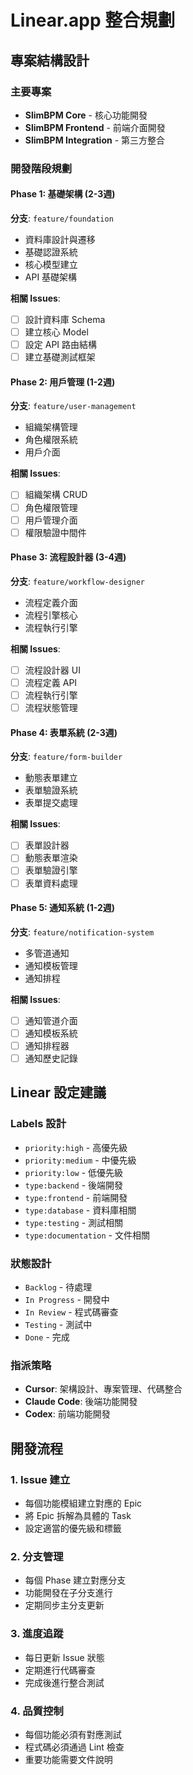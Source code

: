 # Linear.app 整合規劃

## 專案結構設計

### 主要專案
- **SlimBPM Core** - 核心功能開發
- **SlimBPM Frontend** - 前端介面開發  
- **SlimBPM Integration** - 第三方整合

### 開發階段規劃

#### Phase 1: 基礎架構 (2-3週)
**分支**: `feature/foundation`
- 資料庫設計與遷移
- 基礎認證系統
- 核心模型建立
- API 基礎架構

**相關 Issues**:
- [ ] 設計資料庫 Schema
- [ ] 建立核心 Model
- [ ] 設定 API 路由結構
- [ ] 建立基礎測試框架

#### Phase 2: 用戶管理 (1-2週)
**分支**: `feature/user-management`
- 組織架構管理
- 角色權限系統
- 用戶介面

**相關 Issues**:
- [ ] 組織架構 CRUD
- [ ] 角色權限管理
- [ ] 用戶管理介面
- [ ] 權限驗證中間件

#### Phase 3: 流程設計器 (3-4週)
**分支**: `feature/workflow-designer`
- 流程定義介面
- 流程引擎核心
- 流程執行引擎

**相關 Issues**:
- [ ] 流程設計器 UI
- [ ] 流程定義 API
- [ ] 流程執行引擎
- [ ] 流程狀態管理

#### Phase 4: 表單系統 (2-3週)
**分支**: `feature/form-builder`
- 動態表單建立
- 表單驗證系統
- 表單提交處理

**相關 Issues**:
- [ ] 表單設計器
- [ ] 動態表單渲染
- [ ] 表單驗證引擎
- [ ] 表單資料處理

#### Phase 5: 通知系統 (1-2週)
**分支**: `feature/notification-system`
- 多管道通知
- 通知模板管理
- 通知排程

**相關 Issues**:
- [ ] 通知管道介面
- [ ] 通知模板系統
- [ ] 通知排程器
- [ ] 通知歷史記錄

## Linear 設定建議

### Labels 設計
- `priority:high` - 高優先級
- `priority:medium` - 中優先級  
- `priority:low` - 低優先級
- `type:backend` - 後端開發
- `type:frontend` - 前端開發
- `type:database` - 資料庫相關
- `type:testing` - 測試相關
- `type:documentation` - 文件相關

### 狀態設計
- `Backlog` - 待處理
- `In Progress` - 開發中
- `In Review` - 程式碼審查
- `Testing` - 測試中
- `Done` - 完成

### 指派策略
- **Cursor**: 架構設計、專案管理、代碼整合
- **Claude Code**: 後端功能開發
- **Codex**: 前端功能開發

## 開發流程

### 1. Issue 建立
- 每個功能模組建立對應的 Epic
- 將 Epic 拆解為具體的 Task
- 設定適當的優先級和標籤

### 2. 分支管理
- 每個 Phase 建立對應分支
- 功能開發在子分支進行
- 定期同步主分支更新

### 3. 進度追蹤
- 每日更新 Issue 狀態
- 定期進行代碼審查
- 完成後進行整合測試

### 4. 品質控制
- 每個功能必須有對應測試
- 程式碼必須通過 Lint 檢查
- 重要功能需要文件說明
